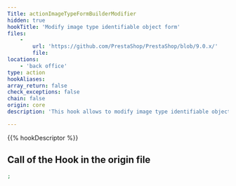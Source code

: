 ```yaml
---
Title: actionImageTypeFormBuilderModifier
hidden: true
hookTitle: 'Modify image type identifiable object form'
files:
    -
        url: 'https://github.com/PrestaShop/PrestaShop/blob/9.0.x/'
        file: 
locations:
    - 'back office'
type: action
hookAliases: 
array_return: false
check_exceptions: false
chain: false
origin: core
description: 'This hook allows to modify image type identifiable object forms content by modifying form builder data or FormBuilder itself'

---
```


{{% hookDescriptor %}}

## Call of the Hook in the origin file

```php
;
```
